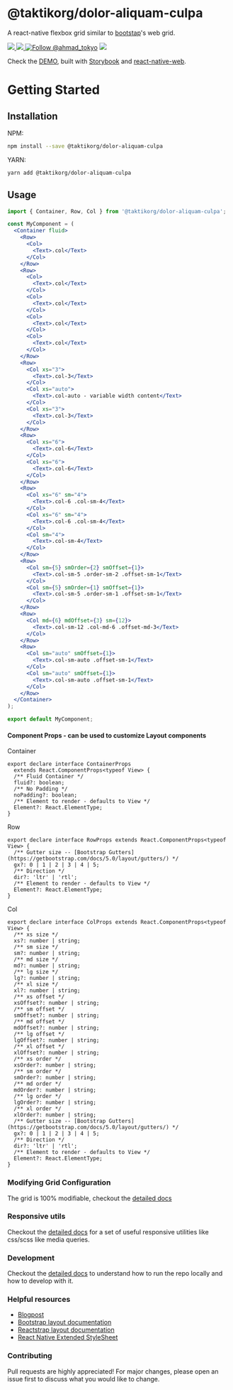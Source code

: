 # @taktikorg/dolor-aliquam-culpa

A react-native flexbox grid similar to [bootstap](https://getbootstrap.com)'s web grid.

<a href="https://npmjs.com/package/@taktikorg/dolor-aliquam-culpa">
  <img src="https://img.shields.io/npm/v/@taktikorg/dolor-aliquam-culpa.svg"></img>
  <img src="https://img.shields.io/npm/dt/@taktikorg/dolor-aliquam-culpa.svg"></img>
</a>
<a href="https://twitter.com/intent/follow?screen_name=ahmad_tokyo"><img src="https://img.shields.io/twitter/follow/ahmad_tokyo.svg?label=Follow%20@ahmad_tokyo" alt="Follow @ahmad_tokyo"></img></a>

<a href="https://@taktikorg/dolor-aliquam-culpa.netlify.app">
<img src="https://i.imgur.com/VWFX2r6.png"></img>
</a>

Check the [DEMO](https://@taktikorg/dolor-aliquam-culpa.netlify.app), built with [Storybook](https://storybook.js.org) and [react-native-web](https://necolas.github.io/react-native-web).

# Getting Started

## Installation

NPM:

```bash
npm install --save @taktikorg/dolor-aliquam-culpa
```

YARN:

```bash
yarn add @taktikorg/dolor-aliquam-culpa
```

## Usage

```jsx
import { Container, Row, Col } from '@taktikorg/dolor-aliquam-culpa';

const MyComponent = (
  <Container fluid>
    <Row>
      <Col>
        <Text>.col</Text>
      </Col>
    </Row>
    <Row>
      <Col>
        <Text>.col</Text>
      </Col>
      <Col>
        <Text>.col</Text>
      </Col>
      <Col>
        <Text>.col</Text>
      </Col>
      <Col>
        <Text>.col</Text>
      </Col>
    </Row>
    <Row>
      <Col xs="3">
        <Text>.col-3</Text>
      </Col>
      <Col xs="auto">
        <Text>.col-auto - variable width content</Text>
      </Col>
      <Col xs="3">
        <Text>.col-3</Text>
      </Col>
    </Row>
    <Row>
      <Col xs="6">
        <Text>.col-6</Text>
      </Col>
      <Col xs="6">
        <Text>.col-6</Text>
      </Col>
    </Row>
    <Row>
      <Col xs="6" sm="4">
        <Text>.col-6 .col-sm-4</Text>
      </Col>
      <Col xs="6" sm="4">
        <Text>.col-6 .col-sm-4</Text>
      </Col>
      <Col sm="4">
        <Text>.col-sm-4</Text>
      </Col>
    </Row>
    <Row>
      <Col sm={5} smOrder={2} smOffset={1}>
        <Text>.col-sm-5 .order-sm-2 .offset-sm-1</Text>
      </Col>
      <Col sm={5} smOrder={1} smOffset={1}>
        <Text>.col-sm-5 .order-sm-1 .offset-sm-1</Text>
      </Col>
    </Row>
    <Row>
      <Col md={6} mdOffset={3} sm={12}>
        <Text>.col-sm-12 .col-md-6 .offset-md-3</Text>
      </Col>
    </Row>
    <Row>
      <Col sm="auto" smOffset={1}>
        <Text>.col-sm-auto .offset-sm-1</Text>
      </Col>
      <Col sm="auto" smOffset={1}>
        <Text>.col-sm-auto .offset-sm-1</Text>
      </Col>
    </Row>
  </Container>
);

export default MyComponent;
```

#### Component Props - can be used to customize Layout components

Container

```tsx
export declare interface ContainerProps
  extends React.ComponentProps<typeof View> {
  /** Fluid Container */
  fluid?: boolean;
  /** No Padding */
  noPadding?: boolean;
  /** Element to render - defaults to View */
  Element?: React.ElementType;
}
```

Row

```tsx
export declare interface RowProps extends React.ComponentProps<typeof View> {
  /** Gutter size -- [Bootstrap Gutters](https://getbootstrap.com/docs/5.0/layout/gutters/) */
  gx?: 0 | 1 | 2 | 3 | 4 | 5;
  /** Direction */
  dir?: 'ltr' | 'rtl';
  /** Element to render - defaults to View */
  Element?: React.ElementType;
}
```

Col

```tsx
export declare interface ColProps extends React.ComponentProps<typeof View> {
  /** xs size */
  xs?: number | string;
  /** sm size */
  sm?: number | string;
  /** md size */
  md?: number | string;
  /** lg size */
  lg?: number | string;
  /** xl size */
  xl?: number | string;
  /** xs offset */
  xsOffset?: number | string;
  /** sm offset */
  smOffset?: number | string;
  /** md offset */
  mdOffset?: number | string;
  /** lg offset */
  lgOffset?: number | string;
  /** xl offset */
  xlOffset?: number | string;
  /** xs order */
  xsOrder?: number | string;
  /** sm order */
  smOrder?: number | string;
  /** md order */
  mdOrder?: number | string;
  /** lg order */
  lgOrder?: number | string;
  /** xl order */
  xlOrder?: number | string;
  /** Gutter size -- [Bootstrap Gutters](https://getbootstrap.com/docs/5.0/layout/gutters/) */
  gx?: 0 | 1 | 2 | 3 | 4 | 5;
  /** Direction */
  dir?: 'ltr' | 'rtl';
  /** Element to render - defaults to View */
  Element?: React.ElementType;
}
```

### Modifying Grid Configuration

The grid is 100% modifiable, checkout the [detailed docs](https://@taktikorg/dolor-aliquam-culpa.netlify.app/?path=/story/utils-grid--page)

### Responsive utils

Checkout the [detailed docs](https://@taktikorg/dolor-aliquam-culpa.netlify.app/?path=/story/utils-responsive--page) for a set of useful responsive utilities like css/scss like media queries.

### Development

Checkout the [detailed docs](https://@taktikorg/dolor-aliquam-culpa.netlify.app/?path=/story/development--page) to understand how to run the repo locally and how to develop with it.

### Helpful resources

- [Blogpost](https://www.notion.so/ahmedtokyo/React-Native-Flex-Grid-6932aa014d274ae7940595664873b7dd)
- [Bootstrap layout documentation](https://getbootstrap.com/docs/5.0/layout)
- [Reactstrap layout documentation](https://reactstrap.github.io/?path=/docs/components-layout--layout)
- [React Native Extended StyleSheet](https://github.com/vitalets/react-native-extended-stylesheet)

### Contributing

Pull requests are highly appreciated! For major changes, please open an issue first to discuss what you would like to change.
